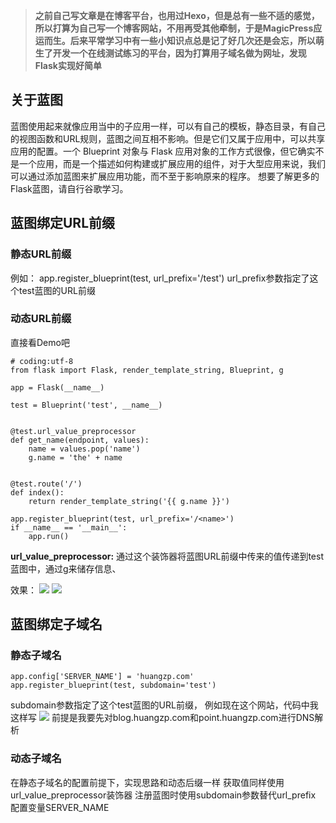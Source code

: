 >**之前自己写文章是在博客平台，也用过Hexo，但是总有一些不适的感觉，所以打算为自己写一个博客网站，不用再受其他牵制，于是MagicPress应运而生。后来平常学习中有一些小知识点总是记了好几次还是会忘，所以萌生了开发一个在线测试练习的平台，因为打算用子域名做为网址，发现Flask实现好简单**


## 关于蓝图

蓝图使用起来就像应用当中的子应用一样，可以有自己的模板，静态目录，有自己的视图函数和URL规则，蓝图之间互相不影响。但是它们又属于应用中，可以共享应用的配置。一个 Blueprint 对象与 Flask 应用对象的工作方式很像，但它确实不是一个应用，而是一个描述如何构建或扩展应用的组件，对于大型应用来说，我们可以通过添加蓝图来扩展应用功能，而不至于影响原来的程序。
想要了解更多的Flask蓝图，请自行谷歌学习。

## 蓝图绑定URL前缀

### 静态URL前缀

例如：
app.register_blueprint(test, url_prefix='/test')
url_prefix参数指定了这个test蓝图的URL前缀

### 动态URL前缀
直接看Demo吧

	# coding:utf-8
	from flask import Flask, render_template_string, Blueprint, g

	app = Flask(__name__)

	test = Blueprint('test', __name__)


	@test.url_value_preprocessor
	def get_name(endpoint, values):
		name = values.pop('name')
		g.name = 'the' + name


	@test.route('/')
	def index():
		return render_template_string('{{ g.name }}')

	app.register_blueprint(test, url_prefix='/<name>')
	if __name__ == '__main__':
		app.run()

**url_value_preprocessor:**
通过这个装饰器将蓝图URL前缀中传来的值传递到test蓝图中，通过g来储存信息、

效果：
![](http://oumkbl9du.bkt.clouddn.com/2017-09-21-j8MSr-blueprint1.png)
![](http://oumkbl9du.bkt.clouddn.com/2017-09-21-G7ntC-blueprint2.png)


## 蓝图绑定子域名

### 静态子域名

	app.config['SERVER_NAME'] = 'huangzp.com'
	app.register_blueprint(test, subdomain='test')
subdomain参数指定了这个test蓝图的URL前缀，
例如现在这个网站，代码中我这样写
![](http://oumkbl9du.bkt.clouddn.com/2017-09-21-WGcnM-blueprint3.png)
前提是我要先对blog.huangzp.com和point.huangzp.com进行DNS解析

### 动态子域名

在静态子域名的配置前提下，实现思路和动态后缀一样
获取值同样使用url_value_preprocessor装饰器
注册蓝图时使用subdomain参数替代url_prefix
配置变量SERVER_NAME

